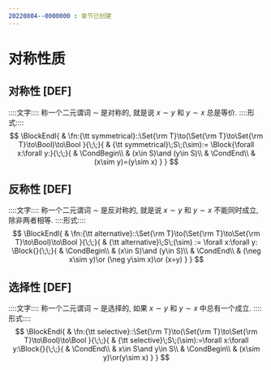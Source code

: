 ```yaml
---
20220804--0000000 : 章节已创建
---
```

# 对称性质
## 对称性 [DEF]
::::文字::::
称一个二元谓词 $\sim$ 是对称的, 就是说 $x\sim y$ 和 $y \sim x$ 总是等价. 
::::形式::::
$$
\BlockEndl{
    & \fn:{\tt symmetrical}::\Set{\rm T}\to(\Set{\rm T}\to\Set{\rm T}\to\Bool)\to\Bool
}{\;\;}{
    & {\tt symmetrical}\;S\;(\sim):=
    \Block{\forall x:\forall y:}{\;\;}{
        & \CondBegin\\
        & (x\in S)\and (y\in S)\\
        & \CondEnd\\
        & (x\sim y)=(y\sim x)
    }
}
$$
## 反称性 [DEF]
::::文字::::
称一个二元谓词 $\sim$ 是反对称的, 就是说 $x\sim y$ 和 $y \sim x$ 不能同时成立, 除非两者相等. 
::::形式::::
$$
\BlockEndl{
    & \fn:{\tt alternative}::\Set{\rm T}\to(\Set{\rm T}\to\Set{\rm T}\to\Bool)\to\Bool
}{\;\;}{
    & {\tt alternative}\;S\;(\sim) := \forall x:\forall y:
    \Block{}{\;\;}{
        & \CondBegin\\
        & (x\in S)\and (y\in S)\\
        & \CondEnd\\
        & (\neg x\sim y)\or (\neg y\sim x)\or (x=y)
    }
}
$$
## 选择性 [DEF]
::::文字::::
称一个二元谓词 $\sim$ 是选择的, 如果 $x\sim y$ 和 $y \sim x$ 中总有一个成立. 
::::形式::::
$$
\BlockEndl{
    & \fn:{\tt selective}::\Set{\rm T}\to(\Set{\rm T}\to\Set{\rm T}\to\Bool)\to\Bool
}{\;\;}{
    & {\tt selective}\;S\;(\sim):=\forall x:\forall y:\Block{}{\;\;}{
        & \CondEnd\\
        & x\in S\and y\in S\\
        & \CondBegin\\
        & (x\sim y)\or(y\sim x)
    }
}
$$
